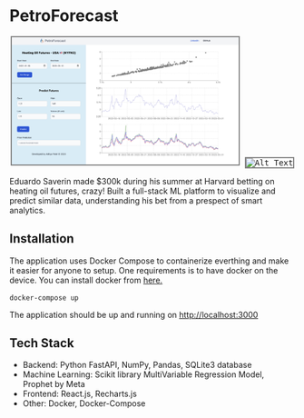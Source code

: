 # PetroForecast

<p align="center">
  <kbd>
    <img src="./petroforecast.png" alt="Alt Text" width="400" style="border: 2px solid gray">
  </kbd>
  <kbd>
    <img src="./edverdo.gif" alt="Alt Text" width="250" style="border: 2px solid gray">
  </kbd>
</p>

Eduardo Saverin made $300k during his summer at Harvard betting on heating oil futures, crazy! Built a full-stack ML platform to visualize and predict similar data, understanding his bet from a prespect of smart analytics.

## Installation

The application uses Docker Compose to containerize everthing and make it easier for anyone to setup. One requirements is to have docker on the device. You can install docker from [here.](https://www.docker.com/products/docker-desktop/)

```shell
docker-compose up
```

The application should be up and running on [http://localhost:3000](http://localhost:3000)

## Tech Stack

- Backend: Python FastAPI, NumPy, Pandas, SQLite3 database
- Machine Learning: Scikit library MultiVariable Regression Model, Prophet by Meta
- Frontend: React.js, Recharts.js
- Other: Docker, Docker-Compose
